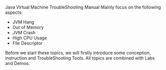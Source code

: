 Java Virtual Machine TroubleShooting Manual Mainly focus on the following aspects:

* JVM Hang
* Out of Memory
* JVM Crash
* High CPU Usage
* File Descriptor

Before we start these topics, we will firstly introduce some conception, instruction and TroubleShooting Tools. All topics are combined with Labs and Demos.
